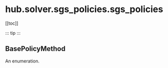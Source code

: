 # hub.solver.sgs_policies.sgs_policies

[[toc]]

::: tip
<skdecide-summary></skdecide-summary>
:::

## BasePolicyMethod

An enumeration.

